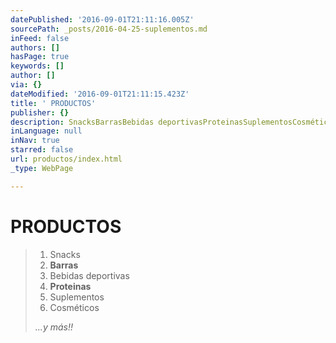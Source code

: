 ```yaml
---
datePublished: '2016-09-01T21:11:16.005Z'
sourcePath: _posts/2016-04-25-suplementos.md
inFeed: false
authors: []
hasPage: true
keywords: []
author: []
via: {}
dateModified: '2016-09-01T21:11:15.423Z'
title: ' PRODUCTOS'
publisher: {}
description: SnacksBarrasBebidas deportivasProteinasSuplementosCosméticos ...y más!!
inLanguage: null
inNav: true
starred: false
url: productos/index.html
_type: WebPage

---
```

# PRODUCTOS

> 1. Snacks
> 2. **Barras**
> 3. Bebidas deportivas
> 4. **Proteinas**
> 5. Suplementos
> 6. Cosméticos
> 
> _...y más!!_